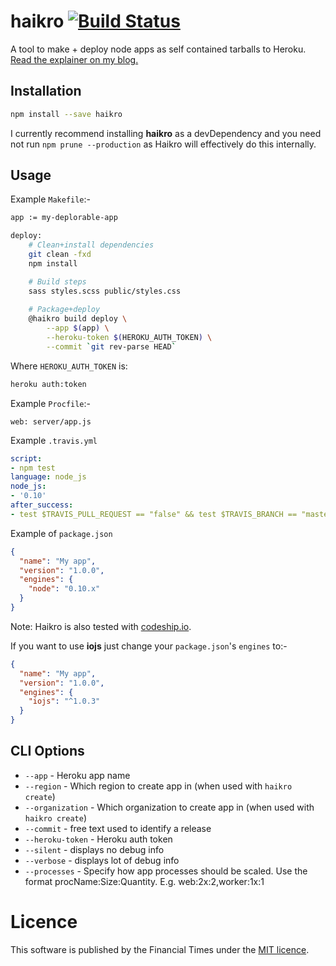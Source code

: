haikro [![Build Status](https://travis-ci.org/matthew-andrews/haikro.svg?branch=test)](https://travis-ci.org/matthew-andrews/haikro)
======

A tool to make + deploy node apps as self contained tarballs to Heroku.  [Read the explainer on my blog.](https://mattandre.ws/2014/11/haikro-heroku-deloys-node-js/)

## Installation

```sh
npm install --save haikro
```

I currently recommend installing **haikro** as a devDependency and you need not run `npm prune --production` as Haikro will effectively do this internally.

## Usage

Example `Makefile`:-

```sh
app := my-deplorable-app

deploy:
	# Clean+install dependencies
	git clean -fxd
	npm install

	# Build steps
	sass styles.scss public/styles.css
	
	# Package+deploy
	@haikro build deploy \
		--app $(app) \
		--heroku-token $(HEROKU_AUTH_TOKEN) \
		--commit `git rev-parse HEAD`
```

Where `HEROKU_AUTH_TOKEN` is:
```sh
heroku auth:token
```

Example `Procfile`:-

```
web: server/app.js
```

Example `.travis.yml`

```yaml
script:
- npm test
language: node_js
node_js:
- '0.10'
after_success:
- test $TRAVIS_PULL_REQUEST == "false" && test $TRAVIS_BRANCH == "master" && make deploy
```

Example of `package.json`

```json
{
  "name": "My app",
  "version": "1.0.0",
  "engines": {
    "node": "0.10.x"
  }
}
```

Note: Haikro is also tested with [codeship.io](https://codeship.io).

If you want to use **iojs** just change your `package.json`'s `engines` to:-

```json
{
  "name": "My app",
  "version": "1.0.0",
  "engines": {
    "iojs": "^1.0.3"
  }
}
```

## CLI Options

- `--app` - Heroku app name
- `--region` - Which region to create app in (when used with `haikro create`)
- `--organization` - Which organization to create app in (when used with `haikro create`)
- `--commit` - free text used to identify a release
- `--heroku-token` - Heroku auth token
- `--silent` - displays no debug info
- `--verbose` - displays lot of debug info
- `--processes` - Specify how app processes should be scaled. Use the format procName:Size:Quantity. E.g. web:2x:2,worker:1x:1

# Licence
This software is published by the Financial Times under the [MIT licence](http://opensource.org/licenses/MIT).
